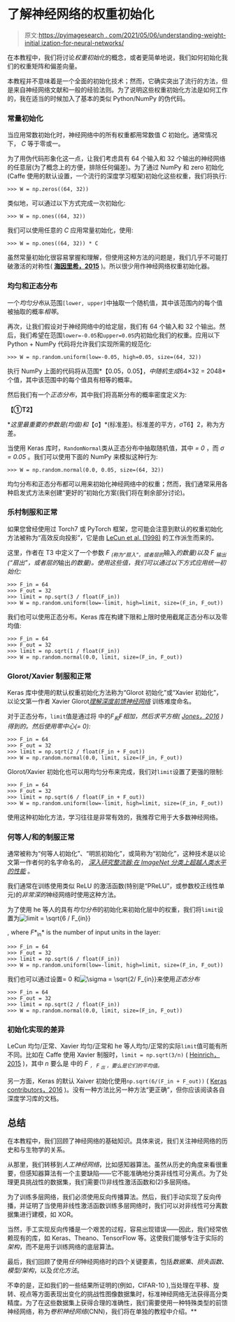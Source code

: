 # 了解神经网络的权重初始化

> 原文:[https://pyimagesearch . com/2021/05/06/understanding-weight-initial ization-for-neural-networks/](https://pyimagesearch.com/2021/05/06/understanding-weight-initialization-for-neural-networks/)

在本教程中，我们将讨论*权重初始化*的概念，或者更简单地说，我们如何初始化我们的权重矩阵和偏差向量。

本教程并不意味着是一个全面的初始化技术；然而，它确实突出了流行的方法，但是来自神经网络文献和一般的经验法则。为了说明这些权重初始化方法是如何工作的，我在适当的时候加入了基本的类似 Python/NumPy 的伪代码。

### **常量初始化**

当应用常数初始化时，神经网络中的所有权重都用常数值 *C* 初始化。通常情况下， *C* 等于零或一。

为了用伪代码形象化这一点，让我们考虑具有 64 个输入和 32 个输出的神经网络的任意层(为了概念上的方便，排除任何偏差)。为了通过 NumPy 和 zero 初始化(Caffe 使用的默认设置，一个流行的深度学习框架)初始化这些权重，我们将执行:

```
>>> W = np.zeros((64, 32))
```

类似地，可以通过以下方式完成一次初始化:

```
>>> W = np.ones((64, 32))
```

我们可以使用任意的 *C* 应用常量初始化，使用:

```
>>> W = np.ones((64, 32)) * C
```

虽然常量初始化很容易掌握和理解，但使用这种方法的问题是，我们几乎不可能打破激活的对称性( [**海因里希，2015**](https://github.com/NVIDIA/DIGITS/blob/master/examples/weight-init/README.md) )。所以很少用作神经网络权重初始化器。

### **均匀和正态分布**

一个*均匀分布*从范围`[lower, upper]`中抽取一个随机值，其中该范围内的每个值被抽取的概率*相等*。

再次，让我们假设对于神经网络中的给定层，我们有 64 个输入和 32 个输出。然后，我们希望在范围`lower=-0.05`和`upper=0.05`内初始化我们的权重。应用以下 Python + NumPy 代码将允许我们实现所需的规范化:

```
>>> W = np.random.uniform(low=-0.05, high=0.05, size=(64, 32))
```

执行 NumPy 上面的代码将从范围*【0.05，0.05】，*中随机生成*64×32 = 2048*个值，其中该范围中的每个值具有相等的概率。

然后我们有一个*正态分布*，其中我们将高斯分布的概率密度定义为:

**【①T2】**

 **这里最重要的参数是(均值)和*【σ】*(标准差)。标准差的平方，*σ*T6】2，称为方差。

当使用 Keras 库时，`RandomNormal`类从正态分布中抽取随机值，其中 *= 0* ，而 *σ = 0.05* 。我们可以使用下面的 NumPy 来模拟这种行为:

```
>>> W = np.random.normal(0.0, 0.05, size=(64, 32))
```

均匀分布和正态分布都可以用来初始化神经网络中的权重；然而，我们通常采用各种启发式方法来创建“更好的”初始化方案(我们将在剩余部分讨论)。

### **乐村制服和正常**

如果您曾经使用过 Torch7 或 PyTorch 框架，您可能会注意到默认的权重初始化方法被称为“高效反向投影”，它是由 [LeCun et al. (1998)](http://dl.acm.org/citation.cfm?id=645754.668382) 的工作派生而来的。

这里，作者在 T3 中定义了一个参数 *F <sub>(称为“扇入”，或者层的*输入*的数量)以及 *F <sub>输出</sub>* (“扇出”，或者层的*输出*的数量)。使用这些值，我们可以通过以下方式应用统一初始化:</sub>*

```
>>> F_in = 64
>>> F_out = 32
>>> limit = np.sqrt(3 / float(F_in))
>>> W = np.random.uniform(low=-limit, high=limit, size=(F_in, F_out))
```

我们也可以使用正态分布。Keras 库在构建下限和上限时使用截尾正态分布以及零均值:

```
>>> F_in = 64
>>> F_out = 32
>>> limit = np.sqrt(1 / float(F_in))
>>> W = np.random.normal(0.0, limit, size=(F_in, F_out))
```

### **Glorot/Xavier 制服和正常**

Keras 库中使用的默认权重初始化方法称为“Glorot 初始化”或“Xavier 初始化”，以论文第一作者 Xavier Glorot[*理解深度前馈神经网络*](http://proceedings.mlr.press/v9/glorot10a.html) 训练难度命名。

对于正态分布，`limit`值是通过将 中的*F<sub>和*F*相加，然后求平方根( [Jones，2016](https://andyljones.tumblr.com/post/110998971763/an-explanation-of-xavier-initialization) )得到的。然后使用零中心(= 0):</sub>*

```
>>> F_in = 64
>>> F_out = 32
>>> limit = np.sqrt(2 / float(F_in + F_out))
>>> W = np.random.normal(0.0, limit, size=(F_in, F_out))
```

Glorot/Xavier 初始化也可以用均匀分布来完成，我们对`limit`设置了更强的限制:

```
>>> F_in = 64
>>> F_out = 32
>>> limit = np.sqrt(6 / float(F_in + F_out))
>>> W = np.random.uniform(low=-limit, high=limit, size=(F_in, F_out))
```

使用这种初始化方法，学习往往是非常有效的，我推荐它用于大多数神经网络。

### **何等人/和的制服正常**

通常被称为“何等人初始化”、“明凯初始化”，或简称为“初始化”，这种技术是以论文第一作者何的名字命名的， [*深入研究整流器:在 ImageNet 分类上超越人类水平的性能*](http://arxiv.org/abs/1502.01852) 。

我们通常在训练使用类似 ReLU 的激活函数(特别是“PReLU”，或参数校正线性单元)的*非常深的*神经网络时使用这种方法。

为了使用 he 等人的具有*均匀分布*的初始化来初始化层中的权重，我们将`limit`设置为![limit = \sqrt{6 / F_{in}}](../Images/1ce41b2f47d63fb94aa56be7784a2c95.png "limit = \sqrt{6 / F_{in}}")

, where *F**<sub>in</sub>* is the number of input units in the layer:

```
>>> F_in = 64
>>> F_out = 32
>>> limit = np.sqrt(6 / float(F_in))
>>> W = np.random.uniform(low=-limit, high=limit, size=(F_in, F_out))
```

我们也可以通过设置= 0 和![\sigma = \sqrt{2/ F_{in}}](../Images/97a52a989045319d052a4406d3f83a12.png "\sigma = \sqrt{2/ F_{in}}")来使用*正态分布*

```
>>> F_in = 64
>>> F_out = 32
>>> limit = np.sqrt(2 / float(F_in))
>>> W = np.random.normal(0.0, limit, size=(F_in, F_out))
```

### **初始化实现的差异**

LeCun 均匀/正常、Xavier 均匀/正常和 he 等人均匀/正常的实际`limit`值可能有所不同。比如在 Caffe 使用 Xavier 制服时，`limit = np.sqrt(3/n)` ( [Heinrich，2015](https://github.com/NVIDIA/DIGITS/blob/master/examples/weight-init/README.md) )，其中 *n* 要么是 中的 *F <sub>， *F <sub>出</sub>* ，要么是它们的平均值。</sub>*

另一方面，Keras 的默认 Xaiver 初始化使用`np.sqrt(6/(F_in + F_out))` ( [Keras contributors，2016](https://keras.io/initializers/#glorot_uniform) )。没有一种方法比另一种方法“更正确”，但你应该阅读各自深度学习库的文档。

## **总结**

在本教程中，我们回顾了神经网络的基础知识。具体来说，我们关注神经网络的历史和与生物学的关系。

从那里，我们转移到*人工神经网络*，比如感知器算法。虽然从历史的角度来看很重要，但感知器算法有一个主要缺陷——它不能准确地分类非线性可分离点。为了处理更具挑战性的数据集，我们需要(1)非线性激活函数和(2)多层网络。

为了训练多层网络，我们必须使用反向传播算法。然后，我们手动实现了反向传播，并证明了当使用非线性激活函数训练多层网络时，我们可以对非线性可分离数据集进行建模，如 XOR。

当然，手工实现反向传播是一个艰苦的过程，容易出现错误——因此，我们经常依赖现有的库，如 Keras、Theano、TensorFlow 等。这使我们能够专注于实际的*架构*，而不是用于训练网络的底层算法。

最后，我们回顾了使用*任何*神经网络时的四个关键要素，包括*数据集*、*损失函数*、*模型/架构*，以及*优化方法*。

不幸的是，正如我们的一些结果所证明的(例如，CIFAR-10 ),当处理在平移、旋转、视点等方面表现出变化的挑战性图像数据集时，标准神经网络无法获得高分类精度。为了在这些数据集上获得合理的准确性，我们需要使用一种特殊类型的前馈神经网络，称为*卷积神经网络*(CNN)，我们将在单独的教程中介绍。**